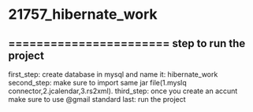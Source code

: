 # 21757_hibernate_work
=======================
step to run the project
------------------------

first_step: create database in mysql and name it: hibernate_work
second_step: make sure to import same jar file(1.myslq connector,2.jcalendar,3.rs2xml).
third_step: once you create an accunt make sure to use @gmail standard
last: run the project
